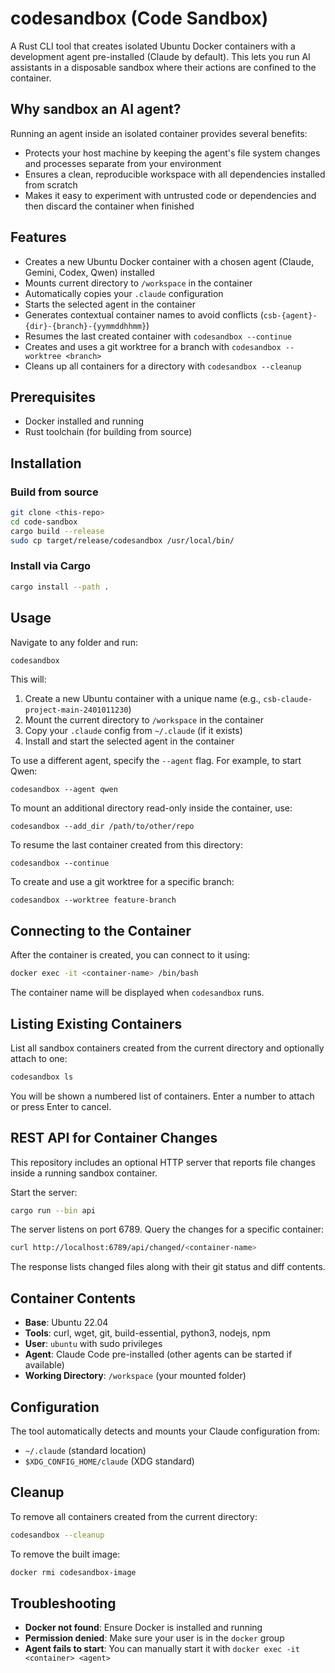 # codesandbox (Code Sandbox)

A Rust CLI tool that creates isolated Ubuntu Docker containers with a development agent pre-installed (Claude by default).
This lets you run AI assistants in a disposable sandbox where their actions are
confined to the container.

## Why sandbox an AI agent?

Running an agent inside an isolated container provides several benefits:

-   Protects your host machine by keeping the agent's file system changes and
    processes separate from your environment
-   Ensures a clean, reproducible workspace with all dependencies installed
    from scratch
-   Makes it easy to experiment with untrusted code or dependencies and then
    discard the container when finished

## Features

-   Creates a new Ubuntu Docker container with a chosen agent (Claude, Gemini, Codex, Qwen) installed
-   Mounts current directory to `/workspace` in the container
-   Automatically copies your `.claude` configuration
-   Starts the selected agent in the container
-   Generates contextual container names to avoid conflicts (`csb-{agent}-{dir}-{branch}-{yymmddhhmm}`)
-   Resumes the last created container with `codesandbox --continue`
-   Creates and uses a git worktree for a branch with `codesandbox --worktree <branch>`
-   Cleans up all containers for a directory with `codesandbox --cleanup`

## Prerequisites

-   Docker installed and running
-   Rust toolchain (for building from source)

## Installation

### Build from source

```bash
git clone <this-repo>
cd code-sandbox
cargo build --release
sudo cp target/release/codesandbox /usr/local/bin/
```

### Install via Cargo

```bash
cargo install --path .
```

## Usage

Navigate to any folder and run:

```bash
codesandbox
```

This will:

1. Create a new Ubuntu container with a unique name (e.g., `csb-claude-project-main-2401011230`)
2. Mount the current directory to `/workspace` in the container
3. Copy your `.claude` config from `~/.claude` (if it exists)
4. Install and start the selected agent in the container

To use a different agent, specify the `--agent` flag. For example, to start Qwen:

```
codesandbox --agent qwen
```

To mount an additional directory read-only inside the container, use:

```
codesandbox --add_dir /path/to/other/repo
```

To resume the last container created from this directory:

```
codesandbox --continue
```

To create and use a git worktree for a specific branch:

```
codesandbox --worktree feature-branch
```

## Connecting to the Container

After the container is created, you can connect to it using:

```bash
docker exec -it <container-name> /bin/bash
```

The container name will be displayed when `codesandbox` runs.

## Listing Existing Containers

List all sandbox containers created from the current directory and optionally attach to one:

```bash
codesandbox ls
```

You will be shown a numbered list of containers. Enter a number to attach or press Enter to cancel.

## REST API for Container Changes

This repository includes an optional HTTP server that reports file changes inside a running sandbox container.

Start the server:

```bash
cargo run --bin api
```

The server listens on port 6789. Query the changes for a specific container:

```bash
curl http://localhost:6789/api/changed/<container-name>
```

The response lists changed files along with their git status and diff contents.

## Container Contents

-   **Base**: Ubuntu 22.04
-   **Tools**: curl, wget, git, build-essential, python3, nodejs, npm
-   **User**: `ubuntu` with sudo privileges
-   **Agent**: Claude Code pre-installed (other agents can be started if available)
-   **Working Directory**: `/workspace` (your mounted folder)

## Configuration

The tool automatically detects and mounts your Claude configuration from:

-   `~/.claude` (standard location)
-   `$XDG_CONFIG_HOME/claude` (XDG standard)

## Cleanup

To remove all containers created from the current directory:

```bash
codesandbox --cleanup
```

To remove the built image:

```bash
docker rmi codesandbox-image
```

## Troubleshooting

-   **Docker not found**: Ensure Docker is installed and running
-   **Permission denied**: Make sure your user is in the `docker` group
-   **Agent fails to start**: You can manually start it with `docker exec -it <container> <agent>`
